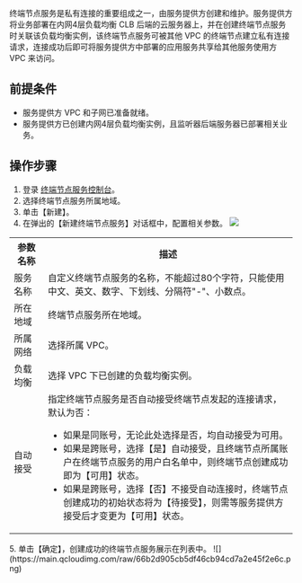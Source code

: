 终端节点服务是私有连接的重要组成之一，由服务提供方创建和维护。服务提供方将业务部署在内网4层负载均衡 CLB 后端的云服务器上，并在创建终端节点服务时关联该负载均衡实例，该终端节点服务可被其他 VPC 的终端节点建立私有连接请求，连接成功后即可将服务提供方中部署的应用服务共享给其他服务使用方 VPC 来访问。

## 前提条件
+ 服务提供方 VPC 和子网已准备就绪。
+ 服务提供方已创建内网4层负载均衡实例，且监听器后端服务器已部署相关业务。
 
## 操作步骤
1. 登录 [终端节点服务控制台](https://console.cloud.tencent.com/vpc/vpcesvc?rid=1)。
2. 选择终端节点服务所属地域。
3. 单击【新建】。
4. 在弹出的【新建终端节点服务】对话框中，配置相关参数。
![](https://main.qcloudimg.com/raw/4a3ddc457a02d3fe981150b5547b0089.png)
<table>
<tr>
<th width="12%">参数名称</th>
<th>描述</th>
</tr>
<tr>
<td>服务名称</td>
<td>自定义终端节点服务的名称，不能超过80个字符，只能使用中文、英文、数字、下划线、分隔符"-"、小数点。</td>
</tr>
<tr>
<td>所在地域</td>
<td>终端节点服务所在地域。</td>
</tr>
<tr>
<td>所属网络</td>
<td>选择所属 VPC。</td>
</tr>
<tr>
<td>负载均衡</td>
<td>选择 VPC 下已创建的负载均衡实例。</td>
</tr>
<tr>
<td>自动接受</td>
<td>指定终端节点服务是否自动接受终端节点发起的连接请求，默认为否：<ul><li>如果是同账号，无论此处选择是否，均自动接受为可用。</li><li>如果是跨账号，选择【是】自动接受，且终端节点所属账户在终端节点服务的用户白名单中，则终端节点创建成功即为【可用】状态。</li><li>如果是跨账号，选择【否】不接受自动连接时，终端节点创建成功的初始状态将为【待接受】，则需等服务提供方接受后才变更为【可用】状态。</li></ul></td>
</tr>
</table>
5. 单击【确定】，创建成功的终端节点服务展示在列表中。
![](https://main.qcloudimg.com/raw/66b2d905cb5df46cb94cd7a2e45f2e6c.png)
